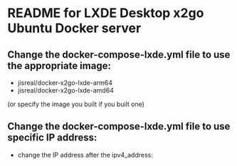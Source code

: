 # README for LXDE Desktop x2go Ubuntu Docker server

## Change the docker-compose-lxde.yml file to use the appropriate image:

- jisreal/docker-x2go-lxde-arm64
- jisreal/docker-x2go-lxde-amd64

(or specify the image you built if you built one)

## Change the docker-compose-lxde.yml file to use specific IP address:

- change the IP address after the ipv4_address:

